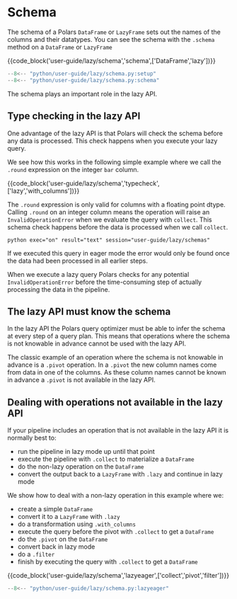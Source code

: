 # Schema

The schema of a Polars `DataFrame` or `LazyFrame` sets out the names of the columns and their datatypes. You can see the schema with the `.schema` method on a `DataFrame` or `LazyFrame`

{{code_block('user-guide/lazy/schema','schema',['DataFrame','lazy'])}}

```python exec="on" result="text" session="user-guide/lazy/schemas"
--8<-- "python/user-guide/lazy/schema.py:setup"
--8<-- "python/user-guide/lazy/schema.py:schema"
```

The schema plays an important role in the lazy API.

## Type checking in the lazy API

One advantage of the lazy API is that Polars will check the schema before any data is processed. This check happens when you execute your lazy query.

We see how this works in the following simple example where we call the `.round` expression on the integer `bar` column.

{{code_block('user-guide/lazy/schema','typecheck',['lazy','with_columns'])}}

The `.round` expression is only valid for columns with a floating point dtype. Calling `.round` on an integer column means the operation will raise an `InvalidOperationError` when we evaluate the query with `collect`. This schema check happens before the data is processed when we call `collect`.

`python exec="on" result="text" session="user-guide/lazy/schemas"`

If we executed this query in eager mode the error would only be found once the data had been processed in all earlier steps.

When we execute a lazy query Polars checks for any potential `InvalidOperationError` before the time-consuming step of actually processing the data in the pipeline.

## The lazy API must know the schema

In the lazy API the Polars query optimizer must be able to infer the schema at every step of a query plan. This means that operations where the schema is not knowable in advance cannot be used with the lazy API.

The classic example of an operation where the schema is not knowable in advance is a `.pivot` operation. In a `.pivot` the new column names come from data in one of the columns. As these column names cannot be known in advance a `.pivot` is not available in the lazy API.

## Dealing with operations not available in the lazy API

If your pipeline includes an operation that is not available in the lazy API it is normally best to:

- run the pipeline in lazy mode up until that point
- execute the pipeline with `.collect` to materialize a `DataFrame`
- do the non-lazy operation on the `DataFrame`
- convert the output back to a `LazyFrame` with `.lazy` and continue in lazy mode

We show how to deal with a non-lazy operation in this example where we:

- create a simple `DataFrame`
- convert it to a `LazyFrame` with `.lazy`
- do a transformation using `.with_columns`
- execute the query before the pivot with `.collect` to get a `DataFrame`
- do the `.pivot` on the `DataFrame`
- convert back in lazy mode
- do a `.filter`
- finish by executing the query with `.collect` to get a `DataFrame`

{{code_block('user-guide/lazy/schema','lazyeager',['collect','pivot','filter'])}}

```python exec="on" result="text" session="user-guide/lazy/schemas"
--8<-- "python/user-guide/lazy/schema.py:lazyeager"
```
